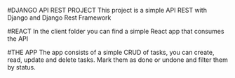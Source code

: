 #DJANGO API REST PROJECT
This project is a simple API REST with Django and Django Rest Framework

#REACT
In the client folder you can find a simple React app that consumes the API

#THE APP
The app consists of a simple CRUD of tasks, you can create, read, update and delete tasks. Mark them as done or undone and filter them by status.


